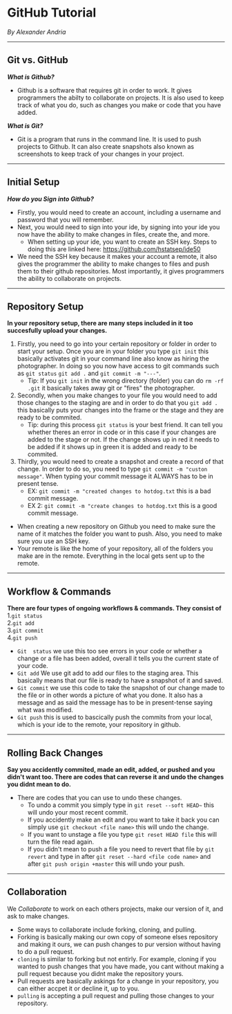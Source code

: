 # GitHub Tutorial

_By Alexander Andria_

---
## Git vs. GitHub
**_What is Github?_**
  * Github is a software that requires git in order to work. It gives programmers the abilty to collaborate on projects. It is also used to keep track of what you do, such as changes you make or code that you have added.

**_What is Git?_**
  * Git is a program that runs in the command line. It is used to push projects to Github. It can also create snapshots also known as screenshots to keep track of your changes in your project.

---
## Initial Setup
**_How do you Sign into Github?_**
* Firstly, you would need to create an account, including a username and password that you will remember.
* Next, you would need to sign into your ide, by signing into your ide you now have the ability to make changes in files, create the, and more.
  * When setting up your ide, you want to create an SSH key. Steps to doing this are linked here: https://github.com/hstatsep/ide50
* We need the SSH key because it makes your account a remote, it also gives the programmer the ability to make changes to files and push them to their github repositories. Most importantly, it gives programmers the ability to collaborate on projects.

---
## Repository Setup
**In your repository setup, there are many steps included in it too succesfully upload your changes.**
1. Firstly, you need to go into your certain repository or folder in order to start your setup. Once you are in your folder you type `git init` this basically activates git in your command line also know as hiring the photographer. In doing so you now have access to git commands such as `git status` `git add .` and `git commit -m "---"`.
   * Tip: If you `git init` in the wrong directory (folder) you can do `rm -rf .git` it basically takes away git or "fires" the photographer. 
2. Secondly, when you make changes to your file you would need to add those changes to the staging are and in order to do that you `git add .` this basically puts your changes into the frame or the stage and they are ready to be commited.
   * Tip: during this process `git status` is your best friend. It can tell you whether theres an error in code or in this case if your changes are added to the stage or not. If the change shows up in red it needs to be added if it shows up in green it is added and ready to be commited.
3. Thirdly, you would need to create a snapshot and create a record of that change. In order to do so, you need to type `git commit -m "custon message"`. When typing your commit message it ALWAYS has to be in present tense.
   * EX: `git commit -m "created changes to hotdog.txt` this is a bad commit message.
   * EX 2: `git commit -m "create changes to hotdog.txt` this is a good commit message.

* When creating a new repository on Github you need to make sure the name of it matches the folder you want to push. Also, you need to make sure you use an SSH key.
* Your remote is like the home of your repository, all of the folders you make are in the remote. Everything in the local gets sent  up to the remote.

---
## Workflow & Commands
**There are four types of ongoing workflows & commands. They consist of**  
 1.`git status`  
 2.`git add`  
 3.`git commit`  
 4.`git push`  
* `Git  status` we use this too see errors in your code or whether a change or a file has been added, overall it tells you the current state of your code.  
* `Git add` We use git add to add our files to the staging area. This basically means that our file is ready to have a snapshot of it and saved.   
* `Git commit` we use this code to take the snapshot of our change made to the file or in other words a picture of what you done. It also has a message and as said the message has to be in present-tense saying what was modified. 
* `Git push` this is used to bascically push the commits from your local, which is your ide to the remote, your repository in github.

---
## Rolling Back Changes
**Say you accidently commited, made an edit, added, or pushed and you didn't want too. There are codes that can reverse it and undo the changes you didnt mean to do.**  
* There are codes that you can use to undo these changes.
  * To undo a commit you simply type in `git reset --soft HEAD~` this will undo your most recent commit. 
  * If you accidently make an edit and you want to take it back you can simply use `git checkout <file name>` this will undo the change.
  * If you want to unstage a file you type `git reset HEAD file` this will turn the file read again. 
  * If you didn't mean to push a file you need to revert that file by `git revert` and type in after `git reset --hard <file code name>` and after `git push origin +master` this will undo your push.

---
## Collaboration 
 We _Collaborate_ to work on each others projects, make our version of it, and ask to make changes. 
 * Some ways to collaborate include forking, cloning, and pulling.
 * Forking is basically making our own copy of someone elses repository and making it ours, we can push changes to pur version without having to do a pull request.
 * `cloning` is similar to forking but not entirly. For example, cloning if you wanted to push changes that you have made, you cant without making a pull request because you didnt make the repository yours. 
 * Pull requests are basically askings for a change in your repository, you can either accpet it or decline it, up to you.
 * `pulling` is accepting a pull request and pulling those changes to your repository.  